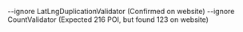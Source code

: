 --ignore LatLngDuplicationValidator (Confirmed on website)
--ignore CountValidator (Expected 216 POI, but found 123 on website)
